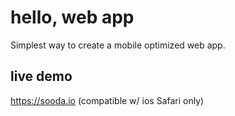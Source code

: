 # hello, web app

Simplest way to create a mobile optimized web app.

## live demo
https://sooda.io (compatible w/ ios Safari only)
